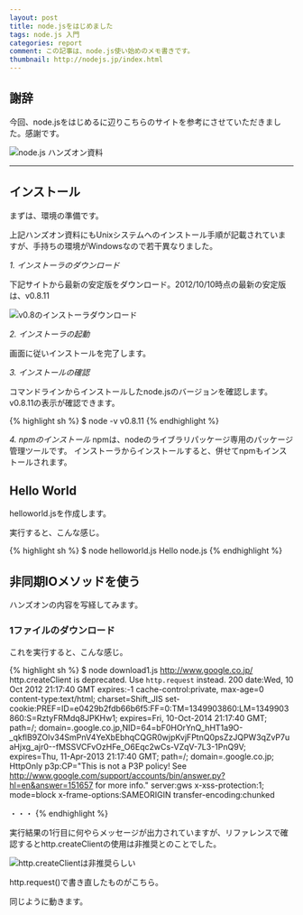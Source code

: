 ```yaml
---
layout: post
title: node.jsをはじめました
tags: node.js 入門
categories: report
comment: この記事は、node.js使い始めのメモ書きです。
thumbnail: http://nodejs.jp/index.html
---
```





## 謝辞
今回、node.jsをはじめるに辺りこちらのサイトを参考にさせていただきました。感謝です。

![node.js ハンズオン資料](http://capture.heartrails.com/200x150/cool?http://dl.dropbox.com/u/219436/node.js/handson/build/html/index.html)

<hr />

## インストール

まずは、環境の準備です。

上記ハンズオン資料にもUnixシステムへのインストール手順が記載されていますが、手持ちの環境がWindowsなので若干異なりました。


*1. インストーラのダウンロード*

下記サイトから最新の安定版をダウンロード。2012/10/10時点の最新の安定版は、v0.8.11

![v0.8のインストーラダウンロード](http://capture.heartrails.com/200x150/cool?http://nodejs.jp/nodejs.org_ja/docs/v0.8/)

*2. インストーラの起動*

画面に従いインストールを完了します。

*3. インストールの確認*

コマンドラインからインストールしたnode.jsのバージョンを確認します。v0.8.11の表示が確認できます。

{% highlight sh %}
$ node -v
v0.8.11
{% endhighlight %}

*4. npmのインストール*
npmは、nodeのライブラリパッケージ専用のパッケージ管理ツールです。
インストーラからインストールすると、併せてnpmもインストールされます。


## Hello World
helloworld.jsを作成します。
<script src="https://gist.github.com/3868393.js"> 
</script>

実行すると、こんな感じ。

{% highlight sh %}
$ node helloworld.js
Hello node.js
{% endhighlight %}


## 非同期IOメソッドを使う
ハンズオンの内容を写経してみます。

### 1ファイルのダウンロード

<script src="https://gist.github.com/3868441.js"> 
</script>

これを実行すると、こんな感じ。

{% highlight sh %}
$ node download1.js http://www.google.co.jp/
http.createClient is deprecated. Use `http.request` instead.
200
date:Wed, 10 Oct 2012 21:17:40 GMT
expires:-1
cache-control:private, max-age=0
content-type:text/html; charset=Shift_JIS
set-cookie:PREF=ID=e0429b2fdb66b6f5:FF=0:TM=1349903860:LM=1349903860:S=RztyFRMdq8JPKHw1; expires=Fri, 10-Oct-2014 21:17:40 GMT; path=/; domain=.google.co.jp,NID=64=bF0HOrYnQ_hHT1a9O-_qkflB9ZOIv34SmPnV4YeXbEbhqCQGR0wjpKvjFPtnQ0psZzJQPW3qZvP7uaHjxg_ajr0--fMSSVCFvOzHFe_O6Eqc2wCs-VZqV-7L3-1PnQ9V; expires=Thu, 11-Apr-2013 21:17:40 GMT; path=/; domain=.google.co.jp; HttpOnly
p3p:CP="This is not a P3P policy! See http://www.google.com/support/accounts/bin/answer.py?hl=en&answer=151657 for more info."
server:gws
x-xss-protection:1; mode=block
x-frame-options:SAMEORIGIN
transfer-encoding:chunked

・・・
{% endhighlight %}


実行結果の1行目に何やらメッセージが出力されていますが、リファレンスで確認するとhttp.createClientの使用は非推奨とのことでした。

![http.createClientは非推奨らしい](http://capture.heartrails.com/200x150/cool?http://nodejs.jp/nodejs.org_ja/docs/v0.8/api/http.html#http_http_createclient_port_host)


http.request()で書き直したものがこちら。

<script src="https://gist.github.com/3868625.js"> 
</script>

同じように動きます。
